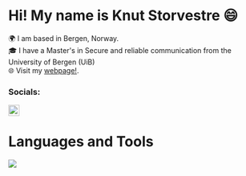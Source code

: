 Hi! My name is Knut Storvestre 😄
========================================================================================================================================

🌍  I am based in Bergen, Norway.
<br/>
🎓  I have a Master's in Secure and reliable communication from the University of Bergen (UiB)
<br/>
🌐 Visit my <a href="http://www.knutmathias.com/"> webpage!</a>.

### Socials:

[<img align="left" alt="codeSTACKr | LinkedIn" width="22px" src="https://cdn.jsdelivr.net/npm/simple-icons@v3/icons/linkedin.svg" />][linkedin]

<br/>

[linkedin]: https:/www.linkedin.com/in/knut-mathias-gaard-storvestre-16b39816b

<p align="center">
  <h1>Languages and Tools</h1>
  <a href="https://skillicons.dev">
    <img src="https://skillicons.dev/icons?i=git,html,css,js,ts,react,java,python,nodejs,mysql,bash,linux,ubuntu,aws,vite,figma" />
  </a>
</p>


<br />
<br />
